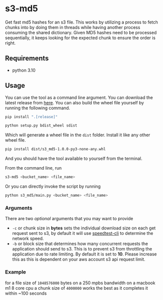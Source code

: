 # s3-md5

Get fast md5 hashes for an s3 file. This works by utilizing a process to fetch chunks into by doing them in threads while having another process consuming the shared dictionary. Given MD5 hashes need to be processed sequentially, it keeps looking for the expected chunk to ensure the order is right.

## Requirements

-   python 3.10

## Usage

You can use the tool as a command line argument. You can download the latest release from [here](https://github.com/sakibstark11/s3-md5-python/releases). You can also build the wheel file yourself by running the following command.

```sh
pip install ".[release]"
```

```sh
python setup.py bdist_wheel sdist
```

Which will generate a wheel file in the `dist` folder. Install it like any other wheel file.

```sh
pip install dist/s3_md5-1.0.0-py3-none-any.whl
```

And you should have the tool available to yourself from the terminal.

From the command line, run

```sh
s3-md5 <bucket_name> <file_name>
```

Or you can directly invoke the script by running

```sh
python s3_md5/main.py <bucket_name> <file_name>
```

### Arguments

There are two _optional_ arguments that you may want to provide

-   `-c` or chunk size in **bytes** sets the individual download size on each get request sent to s3, by default it will use [speedtest-cli](https://pypi.org/project/speedtest-cli/) to determine the network speed.
-   `-b` or block size that determines how many concurrent requests the application should send to s3. This is to prevent s3 from throttling the application due to rate limiting. By default it is set to **10**. Please increase this as this is dependent on your aws account s3 api request limit.

### Example

for a file size of `1048576000` bytes
on a 250 mpbs bandwidth
on a macbook m1 8 core cpu
a chunk size of `4000000` works the best as it completes it within ~100 seconds
